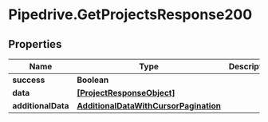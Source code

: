 # Pipedrive.GetProjectsResponse200

## Properties

Name | Type | Description | Notes
------------ | ------------- | ------------- | -------------
**success** | **Boolean** |  | [optional] 
**data** | [**[ProjectResponseObject]**](ProjectResponseObject.md) |  | [optional] 
**additionalData** | [**AdditionalDataWithCursorPagination**](AdditionalDataWithCursorPagination.md) |  | [optional] 


